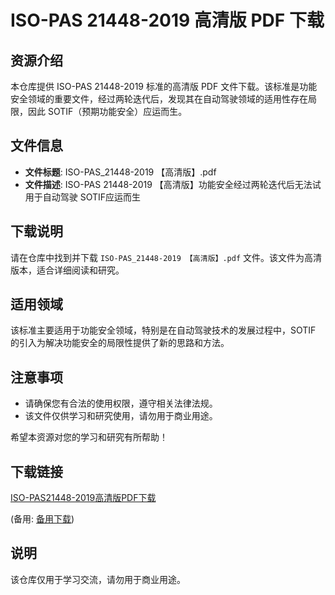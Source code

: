 # ISO-PAS 21448-2019 高清版 PDF 下载

## 资源介绍

本仓库提供 ISO-PAS 21448-2019 标准的高清版 PDF 文件下载。该标准是功能安全领域的重要文件，经过两轮迭代后，发现其在自动驾驶领域的适用性存在局限，因此 SOTIF（预期功能安全）应运而生。

## 文件信息

- **文件标题**: ISO-PAS_21448-2019 【高清版】.pdf
- **文件描述**: ISO-PAS 21448-2019 【高清版】功能安全经过两轮迭代后无法试用于自动驾驶 SOTIF应运而生

## 下载说明

请在仓库中找到并下载 `ISO-PAS_21448-2019 【高清版】.pdf` 文件。该文件为高清版本，适合详细阅读和研究。

## 适用领域

该标准主要适用于功能安全领域，特别是在自动驾驶技术的发展过程中，SOTIF 的引入为解决功能安全的局限性提供了新的思路和方法。

## 注意事项

- 请确保您有合法的使用权限，遵守相关法律法规。
- 该文件仅供学习和研究使用，请勿用于商业用途。

希望本资源对您的学习和研究有所帮助！

## 下载链接
[ISO-PAS21448-2019高清版PDF下载](https://pan.quark.cn/s/62837ed284a8) 

(备用: [备用下载](https://pan.baidu.com/s/1ovUK7lFRksSt7kBBcKpasQ?pwd=1234))

## 说明

该仓库仅用于学习交流，请勿用于商业用途。
